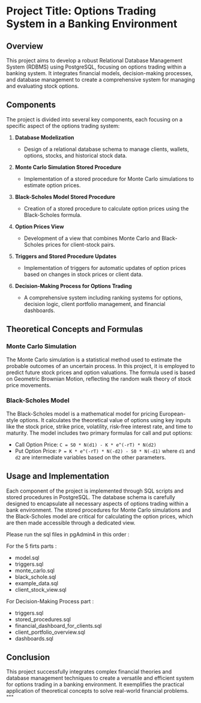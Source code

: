 # Project Title: Options Trading System in a Banking Environment

## Overview

This project aims to develop a robust Relational Database Management System (RDBMS) using PostgreSQL, focusing on options trading within a banking system. It integrates financial models, decision-making processes, and database management to create a comprehensive system for managing and evaluating stock options.

## Components

The project is divided into several key components, each focusing on a specific aspect of the options trading system:

1. **Database Modelization**
   - Design of a relational database schema to manage clients, wallets, options, stocks, and historical stock data.

2. **Monte Carlo Simulation Stored Procedure**
   - Implementation of a stored procedure for Monte Carlo simulations to estimate option prices.

3. **Black-Scholes Model Stored Procedure**
   - Creation of a stored procedure to calculate option prices using the Black-Scholes formula.

4. **Option Prices View**
   - Development of a view that combines Monte Carlo and Black-Scholes prices for client-stock pairs.

5. **Triggers and Stored Procedure Updates**
   - Implementation of triggers for automatic updates of option prices based on changes in stock prices or client data.

6. **Decision-Making Process for Options Trading**
   - A comprehensive system including ranking systems for options, decision logic, client portfolio management, and financial dashboards.

## Theoretical Concepts and Formulas

### Monte Carlo Simulation

The Monte Carlo simulation is a statistical method used to estimate the probable outcomes of an uncertain process. In this project, it is employed to predict future stock prices and option valuations. The formula used is based on Geometric Brownian Motion, reflecting the random walk theory of stock price movements.

### Black-Scholes Model

The Black-Scholes model is a mathematical model for pricing European-style options. It calculates the theoretical value of options using key inputs like the stock price, strike price, volatility, risk-free interest rate, and time to maturity. The model includes two primary formulas for call and put options:

- Call Option Price: `C = S0 * N(d1) - K * e^(-rT) * N(d2)`
- Put Option Price: `P = K * e^(-rT) * N(-d2) - S0 * N(-d1)`
where `d1` and `d2` are intermediate variables based on the other parameters.

## Usage and Implementation

Each component of the project is implemented through SQL scripts and stored procedures in PostgreSQL. The database schema is carefully designed to encapsulate all necessary aspects of options trading within a bank environment. The stored procedures for Monte Carlo simulations and the Black-Scholes model are critical for calculating the option prices, which are then made accessible through a dedicated view.

Please run the sql files in pgAdmin4 in this order :

For the 5 firts parts :

- model.sql
- triggers.sql
- monte_carlo.sql
- black_schole.sql
- example_data.sql
- client_stock_view.sql

For Decision-Making Process part :

- triggers.sql
- stored_procedures.sql
- financial_dashboard_for_clients.sql
- client_portfolio_overview.sql
- dashboards.sql

## Conclusion

This project successfully integrates complex financial theories and database management techniques to create a versatile and efficient system for options trading in a banking environment. It exemplifies the practical application of theoretical concepts to solve real-world financial problems.
"""

